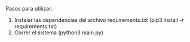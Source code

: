 Pasos para utilizar:

1. Instalar las dependencias del archivo requirements.txt (pip3 install -r requirements.txt)
2. Correr el sistema (python3 main.py)
